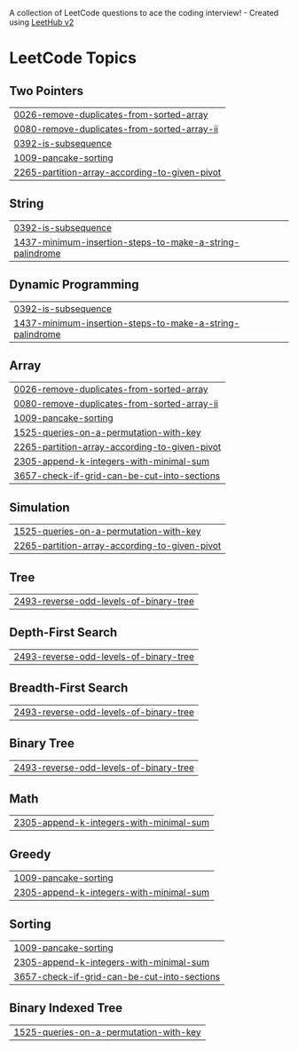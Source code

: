A collection of LeetCode questions to ace the coding interview! - Created using [LeetHub v2](https://github.com/arunbhardwaj/LeetHub-2.0)
<!---LeetCode Topics Start-->
# LeetCode Topics
## Two Pointers
|  |
| ------- |
| [0026-remove-duplicates-from-sorted-array](https://github.com/tamim36/Leetcode-Solutions/tree/master/0026-remove-duplicates-from-sorted-array) |
| [0080-remove-duplicates-from-sorted-array-ii](https://github.com/tamim36/Leetcode-Solutions/tree/master/0080-remove-duplicates-from-sorted-array-ii) |
| [0392-is-subsequence](https://github.com/tamim36/Leetcode-Solutions/tree/master/0392-is-subsequence) |
| [1009-pancake-sorting](https://github.com/tamim36/Leetcode-Solutions/tree/master/1009-pancake-sorting) |
| [2265-partition-array-according-to-given-pivot](https://github.com/tamim36/Leetcode-Solutions/tree/master/2265-partition-array-according-to-given-pivot) |
## String
|  |
| ------- |
| [0392-is-subsequence](https://github.com/tamim36/Leetcode-Solutions/tree/master/0392-is-subsequence) |
| [1437-minimum-insertion-steps-to-make-a-string-palindrome](https://github.com/tamim36/Leetcode-Solutions/tree/master/1437-minimum-insertion-steps-to-make-a-string-palindrome) |
## Dynamic Programming
|  |
| ------- |
| [0392-is-subsequence](https://github.com/tamim36/Leetcode-Solutions/tree/master/0392-is-subsequence) |
| [1437-minimum-insertion-steps-to-make-a-string-palindrome](https://github.com/tamim36/Leetcode-Solutions/tree/master/1437-minimum-insertion-steps-to-make-a-string-palindrome) |
## Array
|  |
| ------- |
| [0026-remove-duplicates-from-sorted-array](https://github.com/tamim36/Leetcode-Solutions/tree/master/0026-remove-duplicates-from-sorted-array) |
| [0080-remove-duplicates-from-sorted-array-ii](https://github.com/tamim36/Leetcode-Solutions/tree/master/0080-remove-duplicates-from-sorted-array-ii) |
| [1009-pancake-sorting](https://github.com/tamim36/Leetcode-Solutions/tree/master/1009-pancake-sorting) |
| [1525-queries-on-a-permutation-with-key](https://github.com/tamim36/Leetcode-Solutions/tree/master/1525-queries-on-a-permutation-with-key) |
| [2265-partition-array-according-to-given-pivot](https://github.com/tamim36/Leetcode-Solutions/tree/master/2265-partition-array-according-to-given-pivot) |
| [2305-append-k-integers-with-minimal-sum](https://github.com/tamim36/Leetcode-Solutions/tree/master/2305-append-k-integers-with-minimal-sum) |
| [3657-check-if-grid-can-be-cut-into-sections](https://github.com/tamim36/Leetcode-Solutions/tree/master/3657-check-if-grid-can-be-cut-into-sections) |
## Simulation
|  |
| ------- |
| [1525-queries-on-a-permutation-with-key](https://github.com/tamim36/Leetcode-Solutions/tree/master/1525-queries-on-a-permutation-with-key) |
| [2265-partition-array-according-to-given-pivot](https://github.com/tamim36/Leetcode-Solutions/tree/master/2265-partition-array-according-to-given-pivot) |
## Tree
|  |
| ------- |
| [2493-reverse-odd-levels-of-binary-tree](https://github.com/tamim36/Leetcode-Solutions/tree/master/2493-reverse-odd-levels-of-binary-tree) |
## Depth-First Search
|  |
| ------- |
| [2493-reverse-odd-levels-of-binary-tree](https://github.com/tamim36/Leetcode-Solutions/tree/master/2493-reverse-odd-levels-of-binary-tree) |
## Breadth-First Search
|  |
| ------- |
| [2493-reverse-odd-levels-of-binary-tree](https://github.com/tamim36/Leetcode-Solutions/tree/master/2493-reverse-odd-levels-of-binary-tree) |
## Binary Tree
|  |
| ------- |
| [2493-reverse-odd-levels-of-binary-tree](https://github.com/tamim36/Leetcode-Solutions/tree/master/2493-reverse-odd-levels-of-binary-tree) |
## Math
|  |
| ------- |
| [2305-append-k-integers-with-minimal-sum](https://github.com/tamim36/Leetcode-Solutions/tree/master/2305-append-k-integers-with-minimal-sum) |
## Greedy
|  |
| ------- |
| [1009-pancake-sorting](https://github.com/tamim36/Leetcode-Solutions/tree/master/1009-pancake-sorting) |
| [2305-append-k-integers-with-minimal-sum](https://github.com/tamim36/Leetcode-Solutions/tree/master/2305-append-k-integers-with-minimal-sum) |
## Sorting
|  |
| ------- |
| [1009-pancake-sorting](https://github.com/tamim36/Leetcode-Solutions/tree/master/1009-pancake-sorting) |
| [2305-append-k-integers-with-minimal-sum](https://github.com/tamim36/Leetcode-Solutions/tree/master/2305-append-k-integers-with-minimal-sum) |
| [3657-check-if-grid-can-be-cut-into-sections](https://github.com/tamim36/Leetcode-Solutions/tree/master/3657-check-if-grid-can-be-cut-into-sections) |
## Binary Indexed Tree
|  |
| ------- |
| [1525-queries-on-a-permutation-with-key](https://github.com/tamim36/Leetcode-Solutions/tree/master/1525-queries-on-a-permutation-with-key) |
<!---LeetCode Topics End-->